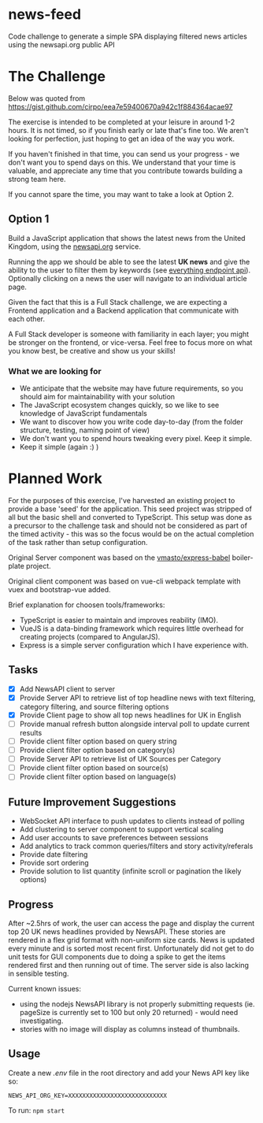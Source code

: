 # news-feed
Code challenge to generate a simple SPA displaying filtered news articles using the newsapi.org public API

# The Challenge

Below was quoted from https://gist.github.com/cirpo/eea7e59400670a942c1f884364acae97

The exercise is intended to be completed at your leisure in around 1-2 hours. It is not timed, so if you finish early or late that's fine too. We aren't looking for perfection, just hoping to get an idea of the way you work.

If you haven't finished in that time, you can send us your progress - we don't want you to spend days on this. We understand that your time is valuable, and appreciate any time that you contribute towards building a strong team here.

If you cannot spare the time, you may want to take a look at Option 2.

## Option 1

Build a JavaScript application that shows the latest news from the United Kingdom, using the [newsapi.org](https://newsapi.org) service.

Running the app we should be able to see the latest **UK news** and give the ability to the user to filter them by keywords (see [everything endpoint api](https://newsapi.org/docs/endpoints/everything)). Optionally clicking on a news the user will navigate to an individual article page.

Given the fact that this is a Full Stack challenge, we are expecting a Frontend application and a Backend application that communicate with each other.

A Full Stack developer is someone with familiarity in each layer; you might be stronger on the frontend, or vice-versa. Feel free to focus more on what you know best, be creative and show us your skills!

### What we are looking for

* We anticipate that the website may have future requirements, so you should aim for maintainability with your solution
* The JavaScript ecosystem changes quickly, so we like to see knowledge of JavaScript fundamentals
* We want to discover how you write code day-to-day (from the folder structure, testing, naming point of view)
* We don't want you to spend hours tweaking every pixel. Keep it simple.
* Keep it simple (again :) )


# Planned Work

For the purposes of this exercise, I've harvested an existing project to provide a base 'seed' for the application. This seed project was stripped of all but the basic shell and converted to TypeScript. This setup was done as a precursor to the challenge task and should not be considered as part of the timed activity - this was so the focus would be on the actual completion of the task rather than setup configuration.

Original Server component was based on the [vmasto/express-babel](https://codeclimate.com/github/vmasto/express-babel) boiler-plate project.

Original client component was based on vue-cli webpack template with vuex and bootstrap-vue added.

Brief explanation for choosen tools/frameworks:

* TypeScript is easier to maintain and improves reability (IMO).
* VueJS is a data-binding framework which requires little overhead for creating projects (compared to AngularJS).
* Express is a simple server configuration which I have experience with.

## Tasks

- [X] Add NewsAPI client to server
- [X] Provide Server API to retrieve list of top headline news with text filtering, category filtering, and source filtering options
- [X] Provide Client page to show all top news headlines for UK in English
- [ ] Provide manual refresh button alongside interval poll to update current results
- [ ] Provide client filter option based on query string
- [ ] Provide client filter option based on category(s)
- [ ] Provide Server API to retrieve list of UK Sources per Category
- [ ] Provide client filter option based on source(s)
- [ ] Provide client filter option based on language(s)

## Future Improvement Suggestions

* WebSocket API interface to push updates to clients instead of polling
* Add clustering to server component to support vertical scaling
* Add user accounts to save preferences between sessions
* Add analytics to track common queries/filters and story activity/referals
* Provide date filtering
* Provide sort ordering
* Provide solution to list quantity (infinite scroll or pagination the likely options)

## Progress

After ~2.5hrs of work, the user can access the page and display the current top 20 UK news headlines provided by NewsAPI. These stories are rendered in a flex grid format with non-uniform size cards. News is updated every minute and is sorted most recent first. Unfortunately did not get to do unit tests for GUI components due to doing a spike to get the items rendered first and then running out of time. The server side is also lacking in sensible testing.

Current known issues:

* using the nodejs NewsAPI library is not properly submitting requests (ie. pageSize is currently set to 100 but only 20 returned) - would need investigating.
* stories with no image will display as columns instead of thumbnails.

## Usage

Create a new *.env* file in the root directory and add your News API key like so:

`NEWS_API_ORG_KEY=XXXXXXXXXXXXXXXXXXXXXXXXXXXX`

To run:
`npm start`
